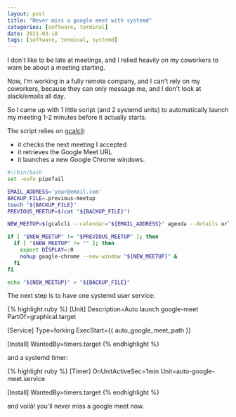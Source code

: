 ```yaml
---
layout: post
title: "Never miss a google meet with systemd"
categories: [software, terminal]
date: 2021-03-18
tags: [software, terminal, systemd]
---
```


I don't like to be late at meetings, and I relied heavily on my coworkers to warn be about a meeting starting.

Now, I'm working in a fully remote company, and I can't rely on my coworkers, because they can only message me, and I don't look at slack/emails all day.

So I came up with 1 little script (and 2 systemd units) to automatically launch my meeting 1-2 minutes before it actually starts.

The script relies on [gcalcli][gcalcli]:
- it checks the next meeting I accepted
- it retrieves the Google Meet URL
- it launches a new Google Chrome windows.

```bash
#!/bin/bash
set -eufo pipefail

EMAIL_ADDRESS='your@email.com'
BACKUP_FILE=.previous-meetup
touch "${BACKUP_FILE}"
PREVIOUS_MEETUP=$(cat "${BACKUP_FILE}")

NEW_MEETUP=$(gcalcli --calendar="${EMAIL_ADDRESS}" agenda --details url --tsv --nodeclined "$(date --date="+1 minutes" +"%Y-%m-%dT%H:%M")" "$(date --date="+3 minutes" +"%Y-%m-%dT%H:%M")" | cut -d$'\t' -f6)

if [ "$NEW_MEETUP" != "$PREVIOUS_MEETUP" ]; then
  if [ "$NEW_MEETUP" != "" ]; then
    export DISPLAY=:0
    nohup google-chrome --new-window "${NEW_MEETUP}" &
  fi
fi

echo "${NEW_MEETUP}" > "${BACKUP_FILE}"
```

The next step is to have one systemd user service:

{% highlight ruby %}
[Unit]
Description=Auto launch google-meet
PartOf=graphical.target

[Service]
Type=forking
ExecStart={{ auto_google_meet_path }}

[Install]
WantedBy=timers.target
{% endhighlight %}

and a systemd timer:

{% highlight ruby %}
[Timer]
OnUnitActiveSec=1min
Unit=auto-google-meet.service

[Install]
WantedBy=timers.target
{% endhighlight %}

and voilà! you'll never miss a google meet now.

[gcalcli]: https://github.com/insanum/gcalcli